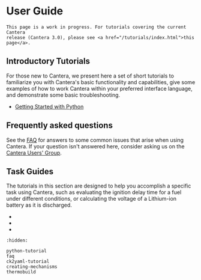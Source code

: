 # User Guide

```{caution}
This page is a work in progress. For tutorials covering the current Cantera
release (Cantera 3.0), please see <a href="/tutorials/index.html">this page</a>.
```

## Introductory Tutorials

For those new to Cantera, we present here a set of short tutorials to familiarize you
with Cantera's basic functionality and capabilities, give some examples of how to work
Cantera within your preferred interface language, and demonstrate some basic
troubleshooting.

- [Getting Started with Python](python-tutorial)

## Frequently asked questions

See the [FAQ](faq) for answers to some common issues that arise when using
Cantera. If your question isn't answered here, consider asking us on the
<a href="https://cantera.org/community.html#the-cantera-users-group">Cantera Users' Group</a>.

## Task Guides

The tutorials in this section are designed to help you accomplish a specific task
using Cantera, such as evaluating the ignition delay time for a fuel under different
conditions, or calculating the voltage of a Lithium-ion battery as it is discharged.

- [](ck2yaml-tutorial)
- [](creating-mechanisms)
- [](thermobuild)

```{toctree}
:hidden:

python-tutorial
faq
ck2yaml-tutorial
creating-mechanisms
thermobuild
```
